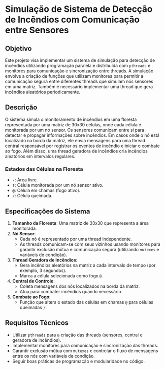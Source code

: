 # Simulação de Sistema de Detecção de Incêndios com Comunicação entre Sensores

## Objetivo
Este projeto visa implementar um sistema de simulação para detecção de incêndios utilizando programação paralela e distribuída com `pthreads` e monitores para comunicação e sincronização entre threads. A simulação envolve a criação de funções que utilizam monitores para permitir a comunicação segura entre diferentes threads que simulam nós sensores em uma matriz. Também é necessário implementar uma thread que gera incêndios aleatórios periodicamente.

## Descrição
O sistema simula o monitoramento de incêndios em uma floresta representada por uma matriz de 30x30 células, onde cada célula é monitorada por um nó sensor. Os sensores comunicam entre si para detectar e propagar informações sobre incêndios. Em casos onde o nó está localizado na borda da matriz, ele envia mensagens para uma thread central responsável por registrar os eventos de incêndio e iniciar o combate ao fogo. Além disso, uma thread geradora de incêndios cria incêndios aleatórios em intervalos regulares.

### Estados das Células na Floresta
- `-`: Área livre.
- `T`: Célula monitorada por um nó sensor ativo.
- `@`: Célula em chamas (fogo ativo).
- `/`: Célula queimada.

## Especificações do Sistema
1. **Tamanho da Floresta**: Uma matriz de 30x30 que representa a área monitorada.
2. **Nó Sensor**:
   - Cada nó é representado por uma thread independente.
   - As threads comunicam-se com seus vizinhos usando monitores para garantir exclusão mútua e comunicação segura (utilizando `mutexes` e variáveis de condição).
3. **Thread Geradora de Incêndios**:
   - Gera incêndios aleatórios na matriz a cada intervalo de tempo (por exemplo, 3 segundos).
   - Marca a célula selecionada como fogo `@`.
4. **Central de Controle**:
   - Coleta mensagens dos nós localizados na borda da matriz.
   - Atua para combater incêndios quando necessário.
5. **Combate ao Fogo**:
   - Função que altera o estado das células em chamas `@` para células queimadas `/`.

## Requisitos Técnicos
- Utilizar `pthreads` para a criação das threads (sensores, central e geradora de incêndios).
- Implementar monitores para comunicação e sincronização das threads.
- Garantir exclusão mútua com `mutexes` e controlar o fluxo de mensagens entre os nós com variáveis de condição.
- Seguir boas práticas de programação e modularidade no código.
